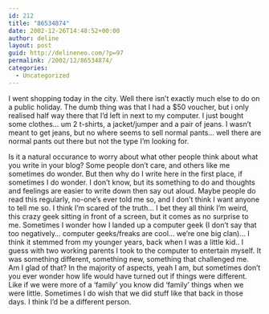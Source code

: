 ```yaml
---
id: 212
title: "86534874"
date: 2002-12-26T14:48:52+00:00
author: deline
layout: post
guid: http://delineneo.com/?p=97
permalink: /2002/12/86534874/
categories:
  - Uncategorized
---
```

I went shopping today in the city. Well there isn&#8217;t exactly much else to do on a public holiday. The dumb thing was that I had a $50 voucher, but i only realised half way there that I&#8217;d left in next to my computer. I just bought some clothes&#8230; um 2 t-shirts, a jacket/jumper and a pair of jeans. I wasn&#8217;t meant to get jeans, but no where seems to sell normal pants&#8230; well there are normal pants out there but not the type I&#8217;m looking for.

Is it a natural occurance to worry about what other people think about what you write in your blog? Some people don&#8217;t care, and others like me sometimes do wonder. But then why do I write here in the first place, if sometimes I do wonder. I don&#8217;t know, but its something to do and thoughts and feelings are easier to write down then say out aloud. Maybe people do read this regularly, no-one&#8217;s ever told me so, and I don&#8217;t think I want anyone to tell me so. I think I&#8217;m scared of the truth&#8230; I bet they all think I&#8217;m weird, this crazy geek sitting in front of a screen, but it comes as no surprise to me. Sometimes I wonder how I landed up a computer geek (I don&#8217;t say that too negatively&#8230; computer geeks/freaks are cool&#8230; we&#8217;re one big clan)&#8230; I think it stemmed from my younger years, back when I was a little kid.. I guess with two working parents I took to the computer to entertain myself. It was something different, something new, something that challenged me. Am I glad of that? In the majority of aspects, yeah I am, but sometimes don&#8217;t you ever wonder how life would have turned out if things were different. Like if we were more of a &#8216;family&#8217; you know did &#8216;family&#8217; things when we were little. Sometimes I do wish that we did stuff like that back in those days. I think I&#8217;d be a different person.
